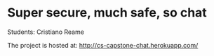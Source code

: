 # Super secure, much safe, so chat

Students:
  Cristiano Reame


The project is hosted at: http://cs-capstone-chat.herokuapp.com/
